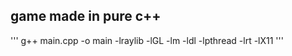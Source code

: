 
## game made in pure c++


'''
g++ main.cpp -o main -lraylib -lGL -lm -ldl -lpthread -lrt -lX11
'''


